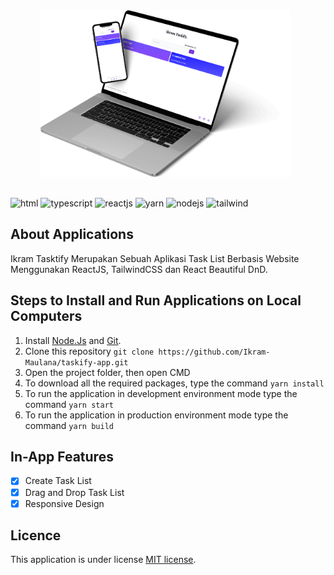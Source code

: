 <img src="./Mockup-Tasktify.png" style="width:400px;margin-left:3rem;margin-bottom:1rem" alt="Ikram-Tasktify" />

![html](https://img.shields.io/static/v1?message=HTML&logo=html5&labelColor=5c5c5c&color=1182c3&label=%20)
![typescript](https://img.shields.io/static/v1?message=TypeScript&logo=typescript&labelColor=5c5c5c&color=1182c3&label=%20)
![reactjs](https://img.shields.io/static/v1?message=React%20JS&logo=react&labelColor=5c5c5c&color=1182c3&label=%20)
![yarn](https://img.shields.io/static/v1?message=yarn&logo=yarn&labelColor=5c5c5c&color=1182c3&label=%20)
![nodejs](https://img.shields.io/static/v1?message=Node%20Js&logo=node.js&labelColor=5c5c5c&color=1182c3&label=%20)
![tailwind](https://img.shields.io/static/v1?message=Tailwind%20CSS&logo=tailwindcss&labelColor=5c5c5c&color=1182c3&label=%20)

## About Applications

Ikram Tasktify Merupakan Sebuah Aplikasi Task List Berbasis Website Menggunakan ReactJS, TailwindCSS dan React Beautiful DnD.

## Steps to Install and Run Applications on Local Computers

1.  Install [Node.Js](https://nodejs.org/en/download/) and [Git](https://git-scm.com/).
2.  Clone this repository
    `git clone https://github.com/Ikram-Maulana/taskify-app.git`
3.  Open the project folder, then open CMD
4.  To download all the required packages, type the command
    `yarn install`
5.  To run the application in development environment mode type the command
    `yarn start`
6.  To run the application in production environment mode type the command
    `yarn build`

## In-App Features

- [x] Create Task List
- [x] Drag and Drop Task List
- [x] Responsive Design

## Licence

This application is under license [MIT license](https://github.com/Ikram-Maulana/taskify-app/blob/master/LICENSE.md).
